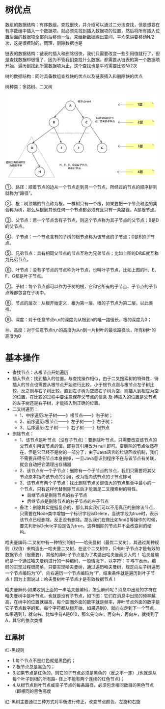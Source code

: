 # 树优点

数组的数据结构：有序数组，查找很快，并介绍可以通过二分法查找，但是想要在有序数组中插入一个数据项，就必须先找到插入数据项的位置，然后将所有插入位置后面的数据项全部向后移动一位，来给新数据腾出空间，平均来讲要移动N/2次，这是很费时的。同理，删除数据也是

链表的数据结构：链表的插入和删除很快，我们只需要改变一些引用值就行了，但是查找数据却很慢了，因为不管我们查找什么数据，都需要从链表的第一个数据项开始，遍历到找到所需数据项为止，这个查找也是平均需要比较N/2次

树的数据结构：同时具备数组查找快的优点以及链表插入和删除快的优点

树种类：多路树、二叉树

![](../../images/1120165-20190317103508280-1532806856.png)

①、路径：顺着节点的边从一个节点走到另一个节点，所经过的节点的顺序排列就称为“路径”。

②、根：树顶端的节点称为根。一棵树只有一个根，如果要把一个节点和边的集合称为树，那么从根到其他任何一个节点都必须有且只有一条路径。A是根节点。

③、父节点：若一个节点含有子节点，则这个节点称为其子节点的父节点；B是D的父节点。

④、子节点：一个节点含有的子树的根节点称为该节点的子节点；D是B的子节点。

⑤、兄弟节点：具有相同父节点的节点互称为兄弟节点；比如上图的D和E就互称为兄弟节点。

⑥、叶节点：没有子节点的节点称为叶节点，也叫叶子节点，比如上图的H、E、F、G都是叶子节点。

⑦、子树：每个节点都可以作为子树的根，它和它所有的子节点、子节点的子节点等都包含在子树中。

⑧、节点的层次：从根开始定义，根为第一层，根的子节点为第二层，以此类推。

⑨、深度：对于任意节点n,n的深度为从根到n的唯一路径长，根的深度为0；

⑩、高度：对于任意节点n,n的高度为从n到一片树叶的最长路径长，所有树叶的高度为0



# 基本操作


- 查找节点：从根节点开始遍历
- 插入节点：找到插入的位置。与查找操作相似，由于二叉搜索树的特殊性，待插入的节点也需要从根节点开始进行比较，小于根节点则与根节点左子树比较，反之则与右子树比较，直到左子树为空或右子树为空，则插入到相应为空的位置，在比较的过程中要注意保存父节点的信息 及 待插入的位置是父节点的左子树还是右子树，才能插入到正确的位置。
- 二叉树遍历：
  - 1、中序遍历:左子树——》根节点——》右子树；
  - 2、前序遍历:根节点——》左子树——》右子树；
  - 3、后序遍历:左子树——》右子树——》根节点
- 删除节点：
  - 1、该节点是叶节点（没有子节点）：要删除叶节点，只需要改变该节点的父节点引用该节点的值，即将其引用改为 null 即可。要删除的节点依然存在，但是它已经不是树的一部分了，由于Java语言的垃圾回收机制，我们不需要非得把节点本身删掉，一旦Java意识到程序不在与该节点有关联，就会自动把它清理出存储器
  - 2、该节点有一个子节点：删除有一个子节点的节点，我们只需要将其父节点原本指向该节点的引用，改为指向该节点的子节点即可
  - 3、该节点有两个子节点：找比删除节点关键值大的节点集合中最小的一个节点，只有这样代替删除节点后才能满足二叉搜索树的特性。
    - 后继节点是删除节点的右子节点
    - 后继节点是删除节点的右子节点的左子节点
  - 备注：删除其实是挺复杂的，那么其实我们可以不用真正的删除该节点，只需要在Node类中增加一个标识字段isDelete，当该字段为true时，表示该节点已经删除，反正没有删除。那么我们在做比如find()等操作的时候，要先判断isDelete字段是否为true。这样删除的节点并不会改变树的结构。


哈夫曼编码:二叉树中有一种特别的树——哈夫曼树（最优二叉树），其通过某种规则（权值）来构造出一哈夫曼二叉树，在这个二叉树中，只有叶子节点才是有效的数据节点（很重要），其他的非叶子节点是为了构造出哈夫曼而引入的！
哈夫曼编码是一个通过哈夫曼树进行的一种编码，一般情况下，以字符：‘0’与‘1’表示。编码的实现过程很简单，只要实现哈夫曼树，通过遍历哈夫曼树，规定向左子树遍历一个节点编码为“0”，向右遍历一个节点编码为“1”，结束条件就是遍历到叶子节点！因为上面说过：哈夫曼树叶子节点才是有效数据节点！

哈夫曼解码:如果收到上面的一串哈夫曼编码，怎么解码呢？消息中出现的字符在哈夫曼树中是叶节点，也就是没有子节点，如下图：它们在消息中出现的频率越高，在树中的位置就越高，每个圆圈外面的数字就是频率，非叶节点外面的数字是它子节点数字的和。每个字符都从根开始，如果遇到0，就向左走到下一个节点，如果遇到1，就向右。比如字符A是010，那么先向左，再向右，再向左，就找到了A，其它的依次类推

## 红黑树

红-黑规则
- 1.每个节点不是红色就是黑色的；
- 2.根节点总是黑色的；
- 3.如果节点是红色的，则它的子节点必须是黑色的（反之不一定）,(也就是从每个叶子到根的所有路- 径上不能有两个连续的红色节点)；
- 4.从根节点到叶节点或空子节点的每条路径，必须包含相同数目的黑色节点（即相同的黑色高度

红-黑树主要通过三种方式对平衡进行修正，改变节点颜色、左旋和右旋